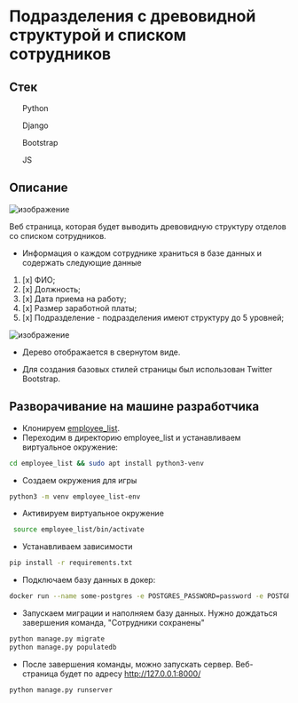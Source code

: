 # Подразделения с древовидной структурой и списком сотрудников

## Стек
<ul>Python</ul>
<ul>Django</ul>
<ul>Bootstrap</ul>
<ul>JS</ul>

## Описание

![изображение](https://user-images.githubusercontent.com/86165052/197149983-198a5bac-c0d6-45cb-be54-fe9d47bfa22f.png)

 Веб страница, которая будет выводить древовидную структуру отделов со списком сотрудников.

* Информация о каждом сотруднике храниться в базе данных  и содержать следующие данные
1. [x] ФИО;
2. [x] Должность;
3. [x] Дата приема на работу;
4. [x] Размер заработной платы;
5. [x] Подразделение - подразделения имеют структуру до 5 уровней;

![изображение](https://user-images.githubusercontent.com/86165052/197150224-0a7d0892-4b00-4e26-b3aa-cc7f268a16c6.png)

* Дерево отображается в свернутом виде.

* Для создания базовых стилей страницы был использован Twitter Bootstrap.


## Разворачивание на машине разработчика

* Клонируем [employee_list](https://github.com/Nenavsegda/employee_list).
* Переходим в директорию employee_list и устанавливаем виртуальное окружение:

```bash
cd employee_list && sudo apt install python3-venv
```

* Создаем окружения для игры

```bash
python3 -m venv employee_list-env
```

* Активируем виртуальное окружение

```bash
 source employee_list/bin/activate
```
* Устанавливаем зависимости

```bash
pip install -r requirements.txt
```

* Подключаем базу данных в докер:

```bash
docker run --name some-postgres -e POSTGRES_PASSWORD=password -e POSTGRES_USER=root -e POSTGRES_DB=employee_list -p 5432:5432 -d postgres
```

* Запускаем миграции и наполняем базу данных. Нужно дождаться завершения команда, "Сотрудники сохранены"

```bash
python manage.py migrate
python manage.py populatedb
```

* После завершения команды, можно запускать сервер. Веб-страница будет по адресу http://127.0.0.1:8000/

```bash
python manage.py runserver
```
